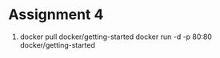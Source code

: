 # Assignment 4
1. docker pull docker/getting-started
   docker run -d -p 80:80 docker/getting-started
